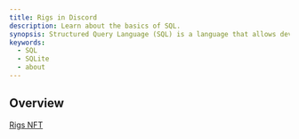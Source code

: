 ```yaml
---
title: Rigs in Discord
description: Learn about the basics of SQL.
synopsis: Structured Query Language (SQL) is a language that allows developers to interact with databases for extracting and mutating values.
keywords:
  - SQL
  - SQLite
  - about
---
```


## Overview

[Rigs NFT](https://opensea.io/collection/tableland-rigs)
